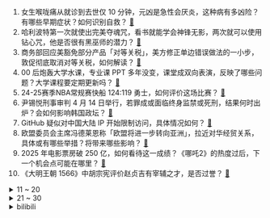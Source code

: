 1. 女生喉咙痛从就诊到去世仅 10 分钟，元凶是急性会厌炎，这种病有多凶险？有哪些早期症状？如何识别自救？ [:link:](https://www.zhihu.com/question/1894669033174954110)
2. 哈利波特第一次就使出完美夺魂咒，看书就能学会神锋无影，两次就可以使用钻心咒，他是否很有黑巫师的潜力？ [:link:](https://www.zhihu.com/question/12529898156)
3. 商务部回应美豁免部分产品「对等关税」，美方修正单边错误做法的一小步，敦促彻底取消对等关税，如何解读？ [:link:](https://www.zhihu.com/question/1894830232600537020)
4. 00 后炮轰大学水课，专业课 PPT 多年没变，课堂成双向表演，反映了哪些问题？大学课程要定期更新吗？ [:link:](https://www.zhihu.com/question/1894872206225404089)
5. 24-25赛季NBA常规赛快船 124:119 勇士，如何评价这场比赛？ [:link:](https://www.zhihu.com/question/1894959251874632956)
6. 尹锡悦刑事审判 4 月 14 日举行，若罪成或面临终身监禁或死刑，结果何时出炉？会如何影响韩国政坛？ [:link:](https://www.zhihu.com/question/1894699766291592243)
7. GitHub 疑似对中国大陆 IP 开始限制访问，具体情况如何？ [:link:](https://www.zhihu.com/question/1894812378341807390)
8. 欧盟委员会主席冯德莱恩称「欧盟将进一步转向亚洲」，拉近对华经贸关系，具体或有哪些举措？将带来哪些影响？ [:link:](https://www.zhihu.com/question/1895019228760860465)
9. 2025 年电影票房破 250 亿，如何看待这一成绩？《哪吒2》的热度过后，下一个机会点可能在哪里？ [:link:](https://www.zhihu.com/question/1894452281480545697)
10. 《大明王朝 1566》中胡宗宪评价赵贞吉有宰辅之才，是否过誉？ [:link:](https://www.zhihu.com/question/1893430705373025403)
<details>
<summary>11 ~ 20</summary>

11. 普通百姓的购买力需要增加多少才能把出口美国的产品消化掉？ [:link:](https://www.zhihu.com/question/1893743928819291765)
12. 燕云十六州收不回来的深层次原因有哪些？ [:link:](https://www.zhihu.com/question/650341391)
13. 如何看待短剧 AI 换脸女演员迪丽热巴？若未获得授权，制作方该承担哪些法律责任？ [:link:](https://www.zhihu.com/question/1894082179719460372)
14. 去澳门玩有什么建议? [:link:](https://www.zhihu.com/question/514880264)
15. 日本森保做得不错，森林覆盖率一直高。为什么动保却做得极糟，连狼、水獭这种适应力极强的动物都灭绝了？ [:link:](https://www.zhihu.com/question/1893951873700041144)
16. 黄子韬官宣做卫生巾后社交媒体粉丝不升反降，已掉粉 46 万，为什么会这样？ [:link:](https://www.zhihu.com/question/1894739370667373766)
17. 怎么评价萧红？ [:link:](https://www.zhihu.com/question/28794676)
18. 为什么自古以来南方江浙沪的世族普遍喜欢偏安一隅? [:link:](https://www.zhihu.com/question/1894692281623241050)
19. 该不该大一就认真学习准备保研？ [:link:](https://www.zhihu.com/question/15510376936)
20. 人到中年后为什么很难快乐起来？ [:link:](https://www.zhihu.com/question/633345650)
</details>
<details>
<summary>21 ~ 30</summary>

21. 《棋士》大结局中淑华为什么给崔业鞠了一躬? [:link:](https://www.zhihu.com/question/1893587838706112083)
22. 多家银行宣布下调中长期存款利率，透露了哪些信息？降准降息窗口期要来了吗？ [:link:](https://www.zhihu.com/question/1893726755866501312)
23. 卫健委宣布「持续推进体重管理年行动」，引发热议，如何解读这一行为？科学减肥的必要性是什么？ [:link:](https://www.zhihu.com/question/1893723091340877965)
24. 如何评价第十六届「蓝桥杯」全国软件和信息技术专业人才大赛? [:link:](https://www.zhihu.com/question/1894043669012669563)
25. 2025年AI大模型谁能笑到最后？ [:link:](https://www.zhihu.com/question/12886567074)
26. 对于识字量少的孩子，如何挑选不打击阅读信心的书？ [:link:](https://www.zhihu.com/question/1891631147315884903)
27. 如何评价《一人之下》第 712（754）话？ [:link:](https://www.zhihu.com/question/1893771793212346669)
28. 如何评价《阿甘正传》原班人马打造的电影《此心安处》？ [:link:](https://www.zhihu.com/question/1893806962979856475)
29. 单机游戏“手游化”：每日签到、体力条、氪金皮肤等内购入侵买断制，你是否愿意为这样的游戏花钱，为什么？ [:link:](https://www.zhihu.com/question/1893805006899094952)
30. 领导跳槽去了别的公司，上周说觉得我工作很优秀，让我也去他们公司，我该不该去？ [:link:](https://www.zhihu.com/question/1893579499100143868)
</details><details>
<summary>bilibili</summary>

</details>